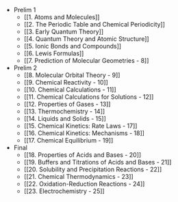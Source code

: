 - Prelim 1
	- [[1. Atoms and Molecules]]
	- [[2. The Periodic Table and Chemical Periodicity]]
	- [[3. Early Quantum Theory]]
	- [[4. Quantum Theory and Atomic Structure]]
	- [[5. Ionic Bonds and Compounds]]
	- [[6. Lewis Formulas]]
	- [[7. Prediction of Molecular Geometries - 8]]
- Prelim 2
	- [[8. Molecular Orbital Theory - 9]]
	- [[9. Chemical Reactivity - 10]]
	- [[10. Chemical Calculations - 11]]
	- [[11. Chemical Calculations for Solutions - 12]]
	- [[12. Properties of Gases - 13]]
	- [[13. Thermochemistry - 14]]
	- [[14. Liquids and Solids - 15]]
	- [[15. Chemical Kinetics: Rate Laws - 17]]
	- [[16. Chemical Kinetics: Mechanisms - 18]]
	- [[17. Chemical Equilibrium - 19]]
- Final
	- [[18. Properties of Acids and Bases - 20]]
	 - [[19. Buffers and Titrations of Acids and Bases - 21]]
	- [[20. Solubility and Precipitation Reactions - 22]]
	- [[21. Chemical Thermodynamics - 23]]
	- [[22. Oxidation-Reduction Reactions - 24]]
	- [[23. Electrochemistry - 25]]